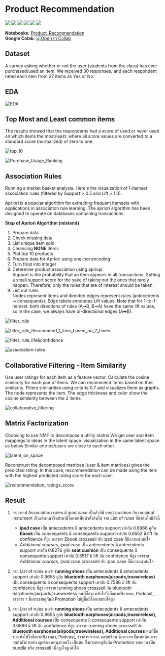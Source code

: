 # Product Recommendation
[![](https://img.shields.io/badge/-Survey-blue)](#) [![](https://img.shields.io/badge/-Market--Basket-blue)](#) [![](https://img.shields.io/badge/-Collaborative--Filtering-blue)](#) [![](https://img.shields.io/badge/-Matrix--Factorization-blue)](#) [![](https://img.shields.io/badge/-Python-blue)](#) [![](https://img.shields.io/badge/-Google--Colab-blue)](#) 
  
**Notebooks:** [Product_Recommendation](./03_Product_Recommendation.ipynb)  
**Google Colab:** [![Open In Collab](https://colab.research.google.com/assets/colab-badge.svg)](https://colab.research.google.com/github/KodchakornL/BADS7105-CRM-Analytics-Intelligence/blob/main/03%20Product%20Recommendation/03_Product_Recommendation.ipynb) 
  
  
## Dataset 
A survey asking whether or not the user (students from the class) has ever purchased/used an item. We received 30 responses, and each respondent rated each item from 27 items as Yes or No.  
 
## EDA
  
![EDA](./02_EDA.png)  
  
  
  
## Top Most and Least common items  
The results showed that the respondents had a score of used or never used on which items the most/least. where all score values are converted to a standard score (normalized) of zero to one.  
  
![top_10](./01_top_10.png)  
  
![Purchase_Usage_Ranking](./03_Purchase_Usage_Ranking.png)  
  
  
  
## Association Rules
Running a market basket analysis. Here's the visualzation of 1-itemset association rules (filtered by Support > 0.5 and Lift > 1.0).  
  
Apriori is a popular algorithm for extracting frequent itemsets with applications in association rule 
learning. The apriori algorithm has been designed to operate on databases containing transactions.  
  
**Step of Apriori Algorithm (mlxtend)**  
1. Prepare data  
2. Check missing data  
3. List unique item sold  
4. Cleansing **NONE** items  
5. Plot top 10 products  
6. Prepare data for Apriori using one-hot encoding  
7. Turn float into integer  
8. Determine product association using apriopi  
	Support is the probability that an item appears in all transactions.  Setting a small support score for the sake of taking out the ones that rarely happen. Therefore, only the rules that are of interest should be taken.  
9. List out rules  
	Nodes represent items and directed edges represent rules (antecedents ➞ consequents). Edge labels annotates Lift values. Note that for 1-to-1-itemset, both directions of rules (A➞B, B➞A) have the same lift values, so in the case, we always have bi-directional edges (A⬌B).  
  
![filter_rule](./09_filter_rule.png)
  
![filter_rule_Recommend_1_item_based_on_2_times](./10_filter_rule_Recommend_1_item_based_on_2_times.png)
  
![filter_rule_life&confidence](./11_filter_rule_life&confidence.png)
  
![association-rules](./05_association_rules.png)
  
  

## Collaborative Filtering - Item Similarity  
Use user ratings for each item as a feature vector. Calculate the cosine similarity for each pair of items. We can recommend items based on their similarity. Filters similarities using criteria 0.7 and visualizes them as graphs. The node represents the item. The edge thickness and color show the cosine similarity between the 2 items.    
  
![collaborative_filtering](./06_collaborative_filtering.png)  
  
  
  
## Matrix Factorization
Choosing to use NMF to decompose a utility matrix We get user and item mappings to ideas in the latent space. visualization in the same latent space as below Similar entries/users are close to each other.  
  
![latent_on_space](./07_latent_on_space.png)  
  
  
  
Reconstruct the decomposed matrices (user & item matrices) gives the predicted rating. In this case, recommendation can be made using the  item with the highest predicted rating score for each user.  
  
![recommendation_ratings_score](./08_recommendation_ratings_score.png)  
  
  
  
## Result
1. จากกราฟ Association rules มี ipad case เป็นตัวที่มี seat cushion กับ musical instument เป็นเส้นหนาวิ่งเข้าหามีโอกาสเป็นตัวตั้งต้นได้ จาก List of rules ที่น่าสนใจมีดังนี้
	-  **ipad case** เป็น antecedents มี antecedents support เท่ากับ 0.8966  คู่กับ **Ebook** เป็น consequents มี consequents support เท่ากับ 0.6552 มี lift กับ confidence ที่สูง การขาย Ebook
	crosssell กับ ipad case ก็มีความน่าสนใจ
	-  *Additional courses, ipad case* เป็น antecedents มี antecedents support เท่ากับ 0.8276  คู่กับ **seat cushion** 	เป็น consequents มี consequents support เท่ากับ 0.5517	มี lift กับ confidence ที่สูง การขาย *Additional courses, ipad case*	crosssell กับ ipad case ก็มีความน่าสนใจ  

2. จาก List of rules พบว่า  **running shoes** เป็น antecedents มี antecedents support เท่ากับ 0.9655 คู่กับ **bluetooth earphones(airpods,truewireless)** เป็น consequents มี consequents support เท่ากับ 0.7586 มี lift กับ confidence ที่สูง การขาย running shoes	crosssell กับ bluetooth earphones(airpods,truewireless คนที่ซื้อรองเท้าไปวิ่งก็อยากฟัง เพลง, Podcast, ข่าวสาร ฯ ซึ่งการขายคู่กันมี Promotion ให้ผู้ซื้อมีโอกาสขายได้สูง  
  
3. จาก List of rules พบว่า  **running shoes** เป็น antecedents มี antecedents support เท่ากับ 0.9655 คู่กับ **bluetooth earphones(airpods,truewireless), Additional courses** เป็น consequents มี consequents support เท่ากับ 0.6896 มี lift กับ confidence ที่สูง การขาย running shoes	crosssell กับ **bluetooth earphones(airpods,truewireless), Additional courses**  คนที่ซื้อรองเท้าไปวิ่งก็อยากฟัง เพลง, Podcast, ข่าวสาร ฯ และ คอร์สเรียน ซึ่งอาจจะเป็นเทคนิดการออกกำลังการอบ่างถูกต้อง ลดพุงรวดเร็ว เป็นต้น ซึ่งการขายคู่กันจัด Promotion ขายควบ เป็น bundle หรือ crossell เพื่อจูงใจลูกค้าได้
